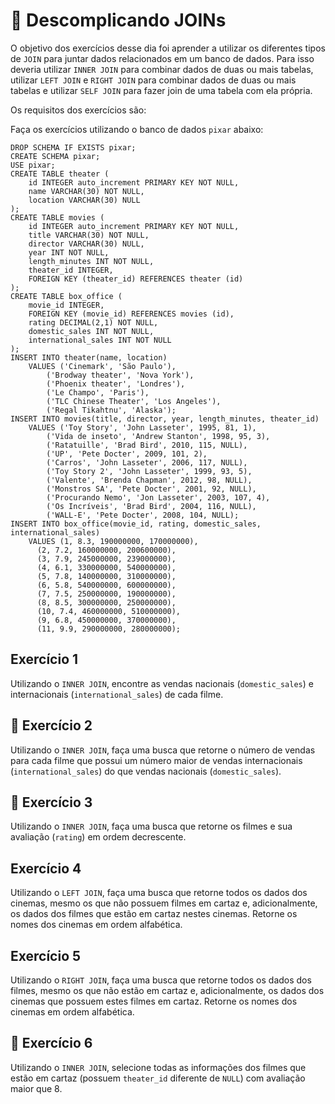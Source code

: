 # :pencil: Descomplicando JOINs

O objetivo dos exercícios desse dia foi aprender a utilizar os diferentes tipos de `JOIN` para juntar dados relacionados em um banco de dados. Para isso deveria utilizar `INNER JOIN` para combinar dados de duas ou mais tabelas, utilizar `LEFT JOIN` e `RIGHT JOIN` para combinar dados de duas ou mais tabelas e utilizar `SELF JOIN` para fazer join de uma tabela com ela própria.

Os requisitos dos exercícios são:

Faça os exercícios utilizando o banco de dados `pixar` abaixo:

```
DROP SCHEMA IF EXISTS pixar;
CREATE SCHEMA pixar;
USE pixar;
CREATE TABLE theater (
    id INTEGER auto_increment PRIMARY KEY NOT NULL,
    name VARCHAR(30) NOT NULL,
    location VARCHAR(30) NULL
);
CREATE TABLE movies (
    id INTEGER auto_increment PRIMARY KEY NOT NULL,
    title VARCHAR(30) NOT NULL,
    director VARCHAR(30) NULL,
    year INT NOT NULL,
    length_minutes INT NOT NULL,
    theater_id INTEGER,
    FOREIGN KEY (theater_id) REFERENCES theater (id)
);
CREATE TABLE box_office (
    movie_id INTEGER,
    FOREIGN KEY (movie_id) REFERENCES movies (id),
    rating DECIMAL(2,1) NOT NULL,
    domestic_sales INT NOT NULL,
    international_sales INT NOT NULL
);
INSERT INTO theater(name, location)
    VALUES ('Cinemark', 'São Paulo'),
        ('Brodway theater', 'Nova York'),
        ('Phoenix theater', 'Londres'),
        ('Le Champo', 'Paris'),
        ('TLC Chinese Theater', 'Los Angeles'),
        ('Regal Tikahtnu', 'Alaska');
INSERT INTO movies(title, director, year, length_minutes, theater_id)
    VALUES ('Toy Story', 'John Lasseter', 1995, 81, 1),
        ('Vida de inseto', 'Andrew Stanton', 1998, 95, 3),
        ('Ratatuille', 'Brad Bird', 2010, 115, NULL),
        ('UP', 'Pete Docter', 2009, 101, 2),
        ('Carros', 'John Lasseter', 2006, 117, NULL),
        ('Toy Story 2', 'John Lasseter', 1999, 93, 5),
        ('Valente', 'Brenda Chapman', 2012, 98, NULL),
        ('Monstros SA', 'Pete Docter', 2001, 92, NULL),
        ('Procurando Nemo', 'Jon Lasseter', 2003, 107, 4),
        ('Os Incríveis', 'Brad Bird', 2004, 116, NULL),
        ('WALL-E', 'Pete Docter', 2008, 104, NULL);
INSERT INTO box_office(movie_id, rating, domestic_sales, international_sales)
    VALUES (1, 8.3, 190000000, 170000000),
      (2, 7.2, 160000000, 200600000),
      (3, 7.9, 245000000, 239000000),
      (4, 6.1, 330000000, 540000000),
      (5, 7.8, 140000000, 310000000),
      (6, 5.8, 540000000, 600000000),
      (7, 7.5, 250000000, 190000000),
      (8, 8.5, 300000000, 250000000),
      (10, 7.4, 460000000, 510000000),
      (9, 6.8, 450000000, 370000000),
      (11, 9.9, 290000000, 280000000);
```

## Exercício 1

Utilizando o `INNER JOIN`, encontre as vendas nacionais (`domestic_sales`) e internacionais (`international_sales`) de cada filme.

## 🚀 Exercício 2

Utilizando o `INNER JOIN`, faça uma busca que retorne o número de vendas para cada filme que possui um número maior de vendas internacionais (`international_sales`) do que vendas nacionais (`domestic_sales`).

## 🚀 Exercício 3

Utilizando o `INNER JOIN`, faça uma busca que retorne os filmes e sua avaliação (`rating`) em ordem decrescente.

## Exercício 4

Utilizando o `LEFT JOIN`, faça uma busca que retorne todos os dados dos cinemas, mesmo os que não possuem filmes em cartaz e, adicionalmente, os dados dos filmes que estão em cartaz nestes cinemas. Retorne os nomes dos cinemas em ordem alfabética.

## Exercício 5

Utilizando o `RIGHT JOIN`, faça uma busca que retorne todos os dados dos filmes, mesmo os que não estão em cartaz e, adicionalmente, os dados dos cinemas que possuem estes filmes em cartaz. Retorne os nomes dos cinemas em ordem alfabética.

## 🚀 Exercício 6

Utilizando o `INNER JOIN`, selecione todas as informações dos filmes que estão em cartaz (possuem `theater_id` diferente de `NULL`) com avaliação maior que 8.
